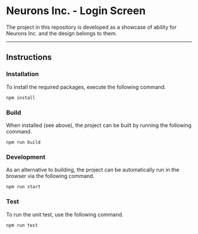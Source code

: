 # Neurons Inc. - Login Screen

The project in this repository is developed as a showcase of ability for Neurons Inc. and the design belongs to them.

---

## Instructions

### Installation

To install the required packages, execute the following command.

```
npm install
```

### Build

When installed (see above), the project can be built by running the following command.

```
npm run build
```

### Development

As an alternative to building, the project can be automatically run in the browser via the following command.

```
npm run start
```

### Test

To run the unit test, use the following command.

```
npm run test
```
